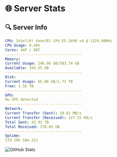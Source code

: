 # 🌐 Server Stats
## 🔍 Server Info
```yaml
CPU: Intel(R) Xeon(R) CPU E5-2699 v4 @ 1324.98MHz
CPU Usage: 0.40%
Cores: 44P | 88T
-----------------------------------
Memory:
Current Usage: 146.06 GB/503.74 GB
Available: 354.25 GB
-----------------------------------
Disk:
Current Usage: 65.86 GB/1.71 TB
Free: 1.56 TB
-----------------------------------
GPU:
No GPU detected
-----------------------------------
Network:
Current Transfer (Sent): 20.81 MB/s
Current Transfer (Received): 127.15 KB/s
Total Sent: 43.93 TB
Total Received: 378.65 GB
-----------------------------------
Uptime:
27d 20h 58m 22s
```
![GitHub Stats](https://img.shields.io/badge/Updated-2025-04-04_18:21:11-blue)